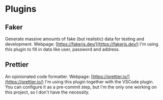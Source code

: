 # Plugins

## Faker

Generate massive amounts of fake (but realistic) data for testing and development. Webpage: [https://fakerjs.dev/](https://fakerjs.dev/)
I'm using this plugin to fill in data like user, password and address.

## Prettier

An opinionated code formatter. Webpage: [https://prettier.io/](https://prettier.io/)
I'm using this plugin together with the VSCode plugin.
You can configure it as a pre-commit step, but I'm the only one working on this project, so I don't have the necessity.
